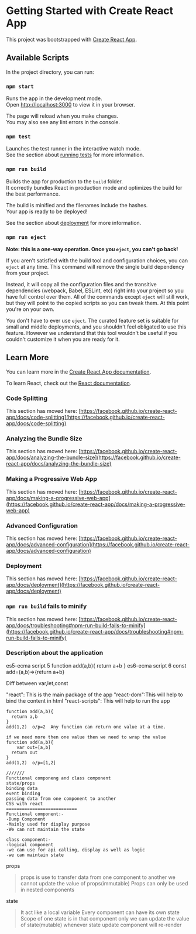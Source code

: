 # Getting Started with Create React App

This project was bootstrapped with [Create React App](https://github.com/facebook/create-react-app).

## Available Scripts

In the project directory, you can run:

### `npm start`

Runs the app in the development mode.\
Open [http://localhost:3000](http://localhost:3000) to view it in your browser.

The page will reload when you make changes.\
You may also see any lint errors in the console.

### `npm test`

Launches the test runner in the interactive watch mode.\
See the section about [running tests](https://facebook.github.io/create-react-app/docs/running-tests) for more information.

### `npm run build`

Builds the app for production to the `build` folder.\
It correctly bundles React in production mode and optimizes the build for the best performance.

The build is minified and the filenames include the hashes.\
Your app is ready to be deployed!

See the section about [deployment](https://facebook.github.io/create-react-app/docs/deployment) for more information.

### `npm run eject`

**Note: this is a one-way operation. Once you `eject`, you can't go back!**

If you aren't satisfied with the build tool and configuration choices, you can `eject` at any time. This command will remove the single build dependency from your project.

Instead, it will copy all the configuration files and the transitive dependencies (webpack, Babel, ESLint, etc) right into your project so you have full control over them. All of the commands except `eject` will still work, but they will point to the copied scripts so you can tweak them. At this point you're on your own.

You don't have to ever use `eject`. The curated feature set is suitable for small and middle deployments, and you shouldn't feel obligated to use this feature. However we understand that this tool wouldn't be useful if you couldn't customize it when you are ready for it.

## Learn More

You can learn more in the [Create React App documentation](https://facebook.github.io/create-react-app/docs/getting-started).

To learn React, check out the [React documentation](https://reactjs.org/).

### Code Splitting

This section has moved here: [https://facebook.github.io/create-react-app/docs/code-splitting](https://facebook.github.io/create-react-app/docs/code-splitting)

### Analyzing the Bundle Size

This section has moved here: [https://facebook.github.io/create-react-app/docs/analyzing-the-bundle-size](https://facebook.github.io/create-react-app/docs/analyzing-the-bundle-size)

### Making a Progressive Web App

This section has moved here: [https://facebook.github.io/create-react-app/docs/making-a-progressive-web-app](https://facebook.github.io/create-react-app/docs/making-a-progressive-web-app)

### Advanced Configuration

This section has moved here: [https://facebook.github.io/create-react-app/docs/advanced-configuration](https://facebook.github.io/create-react-app/docs/advanced-configuration)

### Deployment

This section has moved here: [https://facebook.github.io/create-react-app/docs/deployment](https://facebook.github.io/create-react-app/docs/deployment)

### `npm run build` fails to minify

This section has moved here: [https://facebook.github.io/create-react-app/docs/troubleshooting#npm-run-build-fails-to-minify](https://facebook.github.io/create-react-app/docs/troubleshooting#npm-run-build-fails-to-minify)

### Description about the application
es5-ecma script 5
function add(a,b){
return a+b
}
es6-ecma script 6
const add=(a,b)=>{return a+b}

Diff between var,let,const

 "react": This is the main package of the app
    "react-dom":This will help to bind the content in html
    "react-scripts": This will help to run the app



    function add(a,b){
      return a,b
    }
    add(1,2)  o/p=2  Any function can return one value at a time.

    if we need more then one value then we need to wrap the value
    function add(a,b){
        var out=[a,b]
      return out
    }
    add(1,2)  o/p=[1,2]

    ///////
    Functional componeng and class component
    state/props
    binding data
    event binding
    passing data from one component to another
    CSS with react
    ===========================
    Functional component:-
    -Dump Component
    -Mainly used for display purpose
    -We can not maintain the state

    class component:-
    -logical component
    -we can use for api calling, display as well as logic
    -we can maintain state


  props
> props is use to transfer data from one component to another
> we cannot update the value of props(immutable)
> Props can only be used in nested components

state
> It act like a local variable
> Every component can have its own state
> Scope of one state is in that component only
> we can update the value of state(mutable)
> whenever state update component will re-render